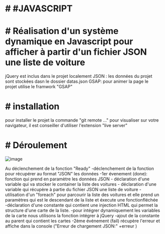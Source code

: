 # # #JAVASCRIPT

# # Réalisation d'un système dynamique en Javascript pour afficher à partir d'un fichier JSON une liste de voiture

jQuery est inclus dans le projet localement
JSON : les données du projet sont stockées dasn le dossier datas.json 
GSAP: pour animer la page le projet utilise le framwork "GSAP"

# # installation

pour installer le projet la commande "git remote ..."
pour visualiser sur votre navigateur, il est conseiller d'utiliser l'extension "live server"

# # Déroulement

![image](https://github.com/user-attachments/assets/c6801048-263f-4b7d-9355-34f27b3ae0b4)

Au déclenchement de la fonction "Ready"
  -déclenchement de la fonction pour récupérer au format "JSON" les données
    -1er évenement (done): fonction qui prend en paramètre les données JSON 
      - déclaration d'une variable qui va stocker le container la liste des voitures
      - déclaration d'une variable qui récupère à partie du fichier JSON une liste de voiture
      - utilisation d'un "foreach" pour parcourir la liste des voitures et elle prend un paramètres qui est le descendant de la liste et éxecute une fonctionfléchée
        -déclaration d'une constante qui contient une injection HTML qui permet la structure d'une carte de la liste.
        -pour intégrer dynamiquement les variables de la carte nous utilisons la fonction intégrer à jQuery
        -ajout de la constante au parent qui contient les cartes 
    -2ème événement (fail) récupère l'erreur et affiche dans la console ("Erreur de chargement JSON:" +erreur )
